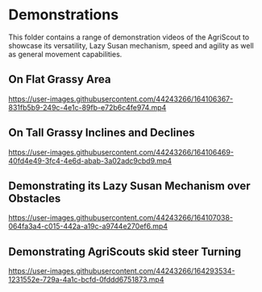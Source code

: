 # Demonstrations

This folder contains a range of demonstration videos of the AgriScout to showcase its versatility, Lazy Susan mechanism, speed and agility as well as general movement capabilities.

## On Flat Grassy Area

https://user-images.githubusercontent.com/44243266/164106367-831fb5b9-249c-4e1c-89fb-e72b6c4fe974.mp4

## On Tall Grassy Inclines and Declines

https://user-images.githubusercontent.com/44243266/164106469-40fd4e49-3fc4-4e6d-abab-3a02adc9cbd9.mp4

## Demonstrating its Lazy Susan Mechanism over Obstacles

https://user-images.githubusercontent.com/44243266/164107038-064fa3a4-c015-442a-a19c-a9744e270ef6.mp4

## Demonstrating AgriScouts skid steer Turning

https://user-images.githubusercontent.com/44243266/164293534-1231552e-729a-4a1c-bcfd-0fddd6751873.mp4

